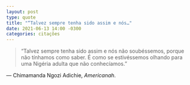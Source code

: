 ```yaml
---
layout: post
type: quote
title: "“Talvez sempre tenha sido assim e nós…"
date: 2021-06-13 14:00 -0300
categories: citações
---
```

>“Talvez sempre tenha sido assim e nós não soubéssemos, porque não tínhamos como saber. É como se estivéssemos olhando para uma Nigéria adulta que não conhecíamos.”

— Chimamanda Ngozi Adichie, _Americanah_.
